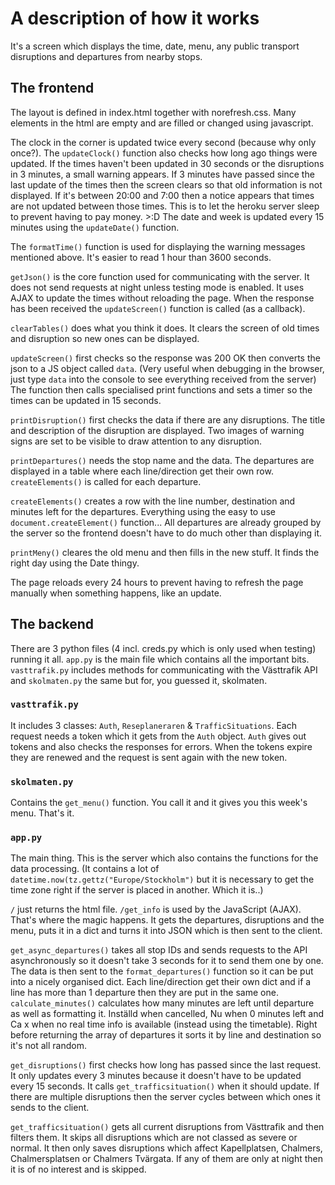 # A description of how it works
It's a screen which displays the time, date, menu, any public transport disruptions and departures from nearby stops. 

##  The frontend
The layout is defined in index.html together with norefresh.css. Many elements in the html are empty and are filled or changed using javascript.

The clock in the corner is updated twice every second (because why only once?). The ```updateClock()``` function also checks how long ago things were updated. If the times haven't been updated in 30 seconds or the disruptions in 3 minutes, a small warning appears. If 3 minutes have passed since the last update of the times then the screen clears so that old information is not displayed. If it's between 20:00 and 7:00 then a notice appears that times are not updated between those times. This is to let the heroku server sleep to prevent having to pay money. >:D The date and week is updated every 15 minutes using the ```updateDate()``` function.

The ```formatTime()``` function is used for displaying the warning messages mentioned above. It's easier to read 1 hour than 3600 seconds.

```getJson()``` is the core function used for communicating with the server. It does not send requests at night unless testing mode is enabled. It uses AJAX to update the times without reloading the page. When the response has been received the ```updateScreen()``` function is called (as a callback).

```clearTables()``` does what you think it does. It clears the screen of old times and disruption so new ones can be displayed.

```updateScreen()``` first checks so the response was 200 OK then converts the json to a JS object called ```data```. (Very useful when debugging in the browser, just type ```data``` into the console to see everything received from the server) The function then calls specialised print functions and sets a timer so the times can be updated in 15 seconds.

```printDisruption()``` first checks the data if there are any disruptions. The title and description of the disruption are displayed. Two images of warning signs are set to be visible to draw attention to any disruption.

```printDepartures()``` needs the stop name and the data. The departures are displayed in a table where each line/direction get their own row. ```createElements()``` is called for each departure.

```createElements()``` creates a row with the line number, destination and minutes left for the departures. Everything using the easy to use ```document.createElement()``` function... All departures are already grouped by the server so the frontend doesn't have to do much other than displaying it.

```printMeny()``` cleares the old menu and then fills in the new stuff. It finds the right day using the Date thingy.

The page reloads every 24 hours to prevent having to refresh the page manually when something happens, like an update.

## The backend
There are 3 python files (4 incl. creds.py which is only used when testing) running it all. ```app.py``` is the main file which contains all the important bits. ```vasttrafik.py``` includes methods for communicating with the Västtrafik API and ```skolmaten.py``` the same but for, you guessed it, skolmaten.

### ```vasttrafik.py``` 
It includes 3 classes: ```Auth```, ```Reseplaneraren``` & ```TrafficSituations```. Each request needs a token which it gets from the ```Auth``` object. ```Auth``` gives out tokens and also checks the responses for errors. When the tokens expire they are renewed and the request is sent again with the new token. 

### ```skolmaten.py```
Contains the ```get_menu()``` function. You call it and it gives you this week's menu. That's it.

### ```app.py```
The main thing. This is the server which also contains the functions for the data processing. (It contains a lot of ```datetime.now(tz.gettz("Europe/Stockholm")``` but it is necessary to get the time zone right if the server is placed in another. Which it is..)

```/``` just returns the html file. ```/get_info``` is used by the JavaScript (AJAX). That's where the magic happens. It gets the departures, disruptions and the menu, puts it in a dict and turns it into JSON which is then sent to the client.

```get_async_departures()``` takes all stop IDs and sends requests to the API asynchronously so it doesn't take 3 seconds for it to send them one by one. The data is then sent to the ```format_departures()``` function so it can be put into a nicely organised dict. Each line/direction get their own dict and if a line has more than 1 departure then they are put in the same one. ```calculate_minutes()``` calculates how many minutes are left until departure as well as formatting it. Inställd when cancelled, Nu when 0 minutes left and Ca x when no real time info is available (instead using the timetable). Right before returning the array of departures it sorts it by line and destination so it's not all random.

```get_disruptions()``` first checks how long has passed since the last request. It only updates every 3 minutes because it doesn't have to be updated every 15 seconds. It calls ```get_trafficsituation()``` when it should update. If there are multiple disruptions then the server cycles between which ones it sends to the client.

```get_trafficsituation()``` gets all current disruptions from Västtrafik and then filters them. It skips all disruptions which are not classed as severe or normal. It then only saves disruptions which affect Kapellplatsen, Chalmers, Chalmersplatsen or Chalmers Tvärgata. If any of them are only at night then it is of no interest and is skipped.